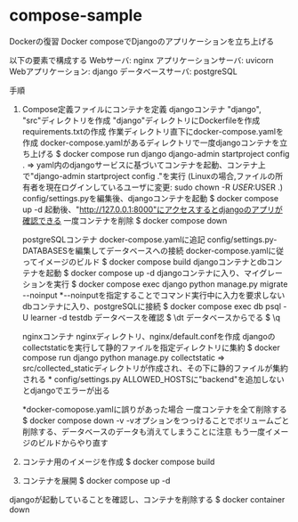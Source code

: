 # compose-sample
Dockerの復習
Docker composeでDjangoのアプリケーションを立ち上げる

以下の要素で構成する
    Webサーバ: nginx
    アプリケーションサーバ: uvicorn
    Webアプリケーション: django
    データベースサーバ: postgreSQL

手順
1. Compose定義ファイルにコンテナを定義
    djangoコンテナ
        "django", "src"ディレクトリを作成
        "django"ディレクトリにDockerfileを作成
        requirements.txtの作成
    作業ディレクトリ直下にdocker-compose.yamlを作成
    docker-compose.yamlがあるディレクトリで一度djangoコンテナを立ち上げる
        $ docker compose run django django-admin startproject config .
        => yaml内のdjangoサービスに基づいてコンテナを起動、コンテナ上で"django-admin startproject config ."を実行
        (Linuxの場合,ファイルの所有者を現在ログインしているユーザに変更: sudo chown -R $USER:$USER .)
    config/settings.pyを編集後、djangoコンテナを起動
        $ docker compose up -d
        起動後、"http://127.0.0.1:8000"にアクセスするとdjangoのアプリが確認できる
    一度コンテナを削除
        $ docker compose down
    
    
    postgreSQLコンテナ
        docker-compose.yamlに追記
        config/settings.py-DATABASESを編集してデータベースへの接続
    docker-compose.yamlに従ってイメージのビルド
        $ docker compose build
    djangoコンテナとdbコンテナを起動
        $ docker compose up -d
    djangoコンテナに入り、マイグレーションを実行
        $ docker compose exec django python manage.py migrate --noinput
        *--noinputを指定することでコマンド実行中に入力を要求しない
    dbコンテナに入り、postgreSQLに接続
        $ docker compose exec db psql -U learner -d testdb
        データベースを確認
            $ \dt
        データベースからでる
            $ \q


    nginxコンテナ
        nginxディレクトリ、nginx/default.confを作成
        djangoのcollectstaticを実行して静的ファイルを指定ディレクトリに集約
            $ docker compose run django python manage.py collectstatic
            => src/collected_staticディレクトリが作成され、その下に静的ファイルが集約される
        * config/settings.py ALLOWED_HOSTSに"backend"を追加しないとdjangoでエラーが出る

    *docker-comopose.yamlに誤りがあった場合
        一度コンテナを全て削除する
        $ docker compose down -v
            -vオプションをつっけることでボリュームごと削除する、データベースのデータも消えてしまうことに注意
        もう一度イメージのビルドからやり直す
2. コンテナ用のイメージを作成
    $ docker compose build
3. コンテナを展開
    $ docker compose up -d

djangoが起動していることを確認し、コンテナを削除する
    $ docker container down